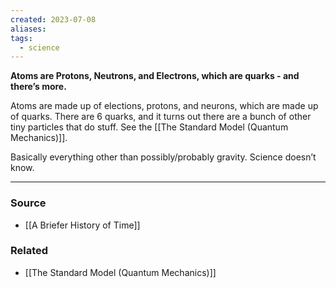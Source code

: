 ```yaml
---
created: 2023-07-08
aliases: 
tags:
  - science
---
```

**Atoms are Protons, Neutrons, and Electrons, which are quarks - and there’s more.**

Atoms are made up of elections, protons, and neurons, which are made up of quarks. There are 6 quarks, and it turns out there are a bunch of other tiny particles that do stuff. See the [[The Standard Model (Quantum Mechanics)]].

Basically everything other than possibly/probably gravity. Science doesn’t know. 

****
### Source
- [[A Briefer History of Time]]

### Related
- [[The Standard Model (Quantum Mechanics)]]